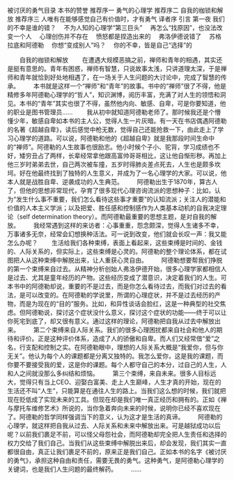 被讨厌的勇气目录
本书的赞誉
推荐序一 勇气的心理学
推荐序二 自我的枷锁和解放
推荐序三 人唯有在能够感觉自己有价值时，才有勇气
译者序
引言
第一夜 我们的不幸是谁的错？
　不为人知的心理学“第三巨头” 
　再怎么“找原因”，也没法改变一个人 
　心理创伤并不存在 
　愤怒都是捏造出来的 
　弗洛伊德说错了
　苏格拉底和阿德勒 
　你想“变成别人”吗？ 
　你的不幸，皆是自己“选择”的

　　自我的枷锁和解放
　　在遭遇大规模恶搞之前，禅师和青年的相遇，其实还是挺有意思的。青年有困惑，禅师有智慧，只说故事太浅，只讲道理太深，于是禅师和青年就恰到好处地相遇了，在一场关于人生问题的大讨论中，完成了智慧的传承。
　　本书就是这样一个“禅师”和“青年”的故事。书中的“禅师”很了不得，他是精修多年阿德勒心理学的“哲人”，知识渊博，阅历丰富，充满了对人生的领悟和洞见。本书的“青年”其实也很了不得，虽然他内向、敏感、自卑，可是你要知道，他的职业是图书管理员……
　　我从初中就知道阿德勒老师了。那时候我还是个懵懂少年，敏感自卑如本书的主人公，觉得人生一片灰暗。有一天在书店偶遇阿德勒的名著《超越自卑》，读后感觉中枪无数，觉得自己还能抢救一下，由此走上了学习心理学的道路。可以说，阿德勒和他的《超越自卑》就是我那段时间生命中的“禅师”。阿德勒的人生故事也很励志。他小时候个子小、驼背，学习成绩也不好，矮穷丑占了两样，长辈经常拿他跟高富帅哥哥相比，这让他自惭形秽。再加上他三岁时弟弟去世，自己两次被车撞，五岁时得肺炎差点死去，人生也是颇多坎坷。好在他最终找到了独特的人生意义，并成为了一名心理学的大家。可以说，他本人就是战胜自卑、逆袭成功的人生典范。
　　阿德勒出生于1870年，算古人了，但他的思想非常现代，孕育了很多现代心理咨询流派的思想种子：比如，认为“发生什么事不重要，我们怎么看待这些事才重要”的认知流派；关注人的潜能和价值的人本主义学派；以及把爱、胜任感和控制感作为人类基本动机的自我决定理论（self determination theory）。而阿德勒最重要的思想主题，是对自我的解放。
　　我经常遇到这样的来访者：心事重重，怨念颇深，觉得人生诸多不幸，万事诸多无奈，经常会幻想换种活法。可一说到改变，他们就会长叹一声：我又能怎么办呢？
　　生活给我们各种束缚，表面上看起来，这些束缚是时间的、金钱的、人际关系的，但实际上，这些束缚是心灵的。阿德勒的整个理论体系，都在试图把人从这种束缚中解脱出来，让人重获心灵自由。
　　阿德勒想要帮我们挣脱的第一个束缚来自过去。从精神分析创始人弗洛伊德开始，很多心理学家都相信人是过去、尤其是童年经历的产物。这些经历变成了潜意识，决定着我们的人生。可本书中的阿德勒却说，重要的不是过去，而是你怎么看待过去，而我们对过去的看法，是可以改变的。在阿德勒的学说里，所谓的心理症状，并不是过去经历的产物，而是为现在的“目的”服务。比如，和异性谈话会脸红，这是一种典型的社交焦虑。但阿德勒说，探讨这个症状没什么意义，探讨这个症状的功能——终于可以让你死宅到底了，却又很有意义。通过这样的理论，阿德勒把自我从过去中解放出来。
　　第二个束缚来自人际关系。我们的很多心理困扰都来自社会和他人的期待和评价。正是这种评价体系，造成了人的骄傲和自卑。而人们又经常借“爱”之名，行支配和控制之实。在阿德勒眼中，理想的人际关系大概是“我爱你，但与你无关”。他认为每个人的课题都是分离又独特的。我怎么爱你，这是我的课题，而你要不要接受我的爱，这是你的课题。每个人都守自己的本分，过自己的人生，人和人之间就没那么多纠结和烦恼。
　　第三个束缚，来自未来。很多人目标远大，觉得只有当上CEO、迎娶白富美、走上人生巅峰，人生才真的开始，现在的生活还不叫“人生”，只能算是在通往人生的路上。当我们这么想的时候，我们就把现在贬低成了实现未来的工具。但现在却是我们唯一真正经历和拥有的。正如《禅与摩托车维修艺术》所说的，当你急着奔向未来的时候，说明你已经不喜欢现在了。阿德勒的哲学同样强调当下的意义，认为这才是生活的真谛。
　　阿德勒的心理学，就这样把自我从过去、人际关系和未来中解放出来。可是越狱成功以后呢？以前我们裹足不前，可以怪父母怨社会，而阿德勒却完全把人生责任和选择的权力交给了我们自己。当我们从这些束缚中解脱出来后，却会发现，我们其实一直都很自由，真正让我们裹足不前的，原来正是我们自己。正如本书的名字《被讨厌的勇气》，承担这种自由和责任，需要无畏的勇气。这种勇气，是阿德勒心理学的关键词，也是我们人生问题的最终解药。
　　……
